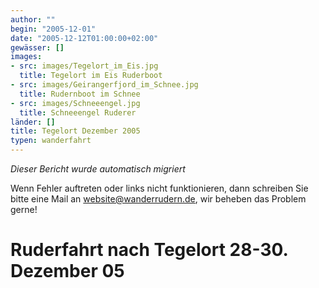 ```yaml
---
author: ""
begin: "2005-12-01"
date: "2005-12-12T01:00:00+02:00"
gewässer: []
images:
- src: images/Tegelort_im_Eis.jpg
  title: Tegelort im Eis Ruderboot
- src: images/Geirangerfjord_im_Schnee.jpg
  title: Rudernboot im Schnee
- src: images/Schneeengel.jpg
  title: Schneeengel Ruderer
länder: []
title: Tegelort Dezember 2005
typen: wanderfahrt
---
```



*Dieser Bericht wurde automatisch migriert*

Wenn Fehler auftreten oder links nicht funktionieren, dann schreiben Sie bitte eine Mail an website@wanderrudern.de, wir beheben das Problem gerne!



# Ruderfahrt nach Tegelort 28-30. Dezember 05


